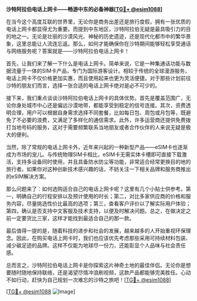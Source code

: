 **沙特阿拉伯电话上网卡——畅游中东的必备神器[[TG💪+ @esim1088](https://t.me/s/esim1088)]**

在当今这个高度互联的世界里，无论你是商务出差还是旅行度假，拥有一张优质的电话上网卡都显得尤为重要。而提到中东地区，沙特阿拉伯无疑是最具吸引力的目的地之一。无论是壮丽的沙漠风光、神秘的历史遗迹，还是现代化都市中的繁华景象，这里总能让人流连忘返。那么，如何才能确保你在沙特期间能够轻松享受通话与网络服务呢？答案就是——沙特阿拉伯电话上网卡！

首先，让我们来了解一下什么是电话上网卡。简单来说，它是一种集通话功能与数据流量于一体的SIM卡产品，专门为国际游客设计。相较于传统的全球漫游服务，电话上网卡不仅价格更加实惠，而且使用起来也更为灵活便捷。对于那些计划前往沙特的朋友们而言，选择一张合适的电话上网卡绝对是必不可少的。

接下来，我们重点谈谈沙特阿拉伯电话上网卡的具体优势。首先是覆盖范围广，无论你身处城市中心还是偏远沙漠地带，都能享受到稳定的信号连接。其次，资费透明合理，用户可以根据自身需求选择不同套餐，比如每日包、周包或月包等，既避免了不必要的浪费，又满足了多样化的通信需求。此外，许多运营商还提供免费拨打当地号码的服务，这对于需要频繁联系当地朋友或者合作伙伴的人来说无疑是极大的便利。

当然，除了常规的电话上网卡外，近年来兴起的一种新型产品——eSIM卡也逐渐成为市场的宠儿。与传统物理SIM卡相比，eSIM卡无需实体卡槽即可直接下载激活，支持多设备同时使用，并且具备防水防尘等功能，非常适合经常更换目的地的旅行者。如果你对这种创新技术感兴趣的话，不妨关注一下相关品牌和服务商推出的eSIM解决方案。

那么问题来了：如何选购适合自己的电话上网卡呢？这里有几个小贴士供参考。第一，明确自己的行程安排以及预计使用的时长；第二，对比多家供应商的价格和服务内容，尽量挑选性价比最高的选项；第三，查看客户评价以了解实际用户体验；第四，确认是否支持中文客服及技术支持，以便及时解决问题。总之，在做决定之前一定要货比三家，这样才能找到最适合自己的那一款。

最后值得一提的是，随着科技的进步和社会的发展，越来越多的人开始重视环保理念。因此，在购买电话上网卡时，我们也应该优先考虑那些采用可持续材料包装、减少碳足迹的品牌。这样不仅能为地球尽一份力，还能彰显个人品味与社会责任感。

总而言之，沙特阿拉伯电话上网卡是你探索这片神奇土地的最佳伴侣。无论你是想要随时随地保持联络，还是渴望尽情冲浪刷视频，这款产品都能够完美胜任。心动不如行动，赶快为自己规划一次难忘的沙特之旅吧！[[TG💪+ @esim1088](https://t.me/s/esim1088)]

[[TG💪+ @esim1088](https://t.me/s/esim1088) ![Image](https://i.postimg.cc/4NQfJmqS/Snipaste-2025-05-13-00-14-12.png)]
